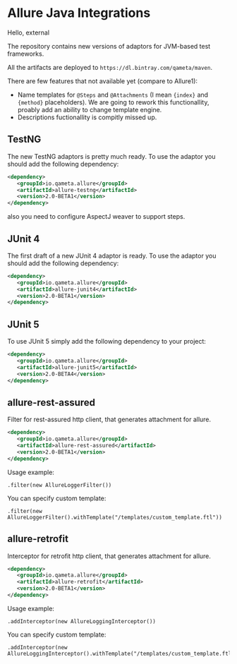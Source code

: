 # Allure Java Integrations

Hello, external

The repository contains new versions of adaptors for JVM-based test frameworks.

All the artifacts are deployed to `https://dl.bintray.com/qameta/maven`.

There are few features that not available yet (compare to Allure1):

* Name templates for `@Steps` and `@Attachments` (I mean `{index}` and `{method}` placeholders). We are going to rework this functionallity, proably add an ability to change template engine.
* Descriptions fuctionallity is compitly missed up. 

## TestNG 

The new TestNG adaptors is pretty much ready. To use the adaptor you should add the following dependency:

```xml
<dependency>
   <groupId>io.qameta.allure</groupId>
   <artifactId>allure-testng</artifactId>
   <version>2.0-BETA1</version>
</dependency>
```

also you need to configure AspectJ weaver to support steps.

## JUnit 4

The first draft of a new JUnit 4 adaptor is ready. To use the adaptor you should add the following dependency:

```xml
<dependency>
   <groupId>io.qameta.allure</groupId>
   <artifactId>allure-junit4</artifactId>
   <version>2.0-BETA1</version>
</dependency>
```

## JUnit 5

To use JUnit 5 simply add the following dependency to your project:

```xml
<dependency>
   <groupId>io.qameta.allure</groupId>
   <artifactId>allure-junit5</artifactId>
   <version>2.0-BETA4</version>
</dependency>
```


## allure-rest-assured

Filter for rest-assured http client, that generates attachment for allure.

```xml
<dependency>
   <groupId>io.qameta.allure</groupId>
   <artifactId>allure-rest-assured</artifactId>
   <version>2.0-BETA1</version>
</dependency>
```

Usage example:
```
.filter(new AllureLoggerFilter())
```
You can specify custom template:
```
.filter(new AllureLoggerFilter().withTemplate("/templates/custom_template.ftl"))
```

## allure-retrofit

Interceptor for retrofit http client, that generates attachment for allure.

```xml
<dependency>
   <groupId>io.qameta.allure</groupId>
   <artifactId>allure-retrofit</artifactId>
   <version>2.0-BETA1</version>
</dependency>
```

Usage example:
```
.addInterceptor(new AllureLoggingInterceptor())
```
You can specify custom template:
```
.addInterceptor(new AllureLoggingInterceptor().withTemplate("/templates/custom_template.ftl"))
```


